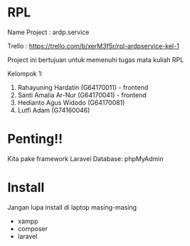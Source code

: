 # RPL

Name Project : ardp.service

Trello : https://trello.com/b/xerM3f5r/rpl-ardpservice-kel-1

Project ini bertujuan untuk memenuhi tugas mata kuliah RPL

Kelompok 1:
1. Rahayuning Hardatin (G64170011) - frontend
2. Santi Amalia Ar-Nur (G64170041) - frontend
3. Hedianto Agus Widodo (G64170081)
4. Lutfi Adam (G74160046)

# Penting!!
Kita pake framework Laravel
Database: phpMyAdmin

# Install
Jangan lupa install di laptop masing-masing
- xampp
- composer
- laravel
